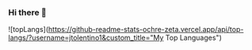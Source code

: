 ### Hi there 👋

![topLangs](https://github-readme-stats-ochre-zeta.vercel.app/api/top-langs/?username=jtolentino1&custom_title="My Top Languages")
